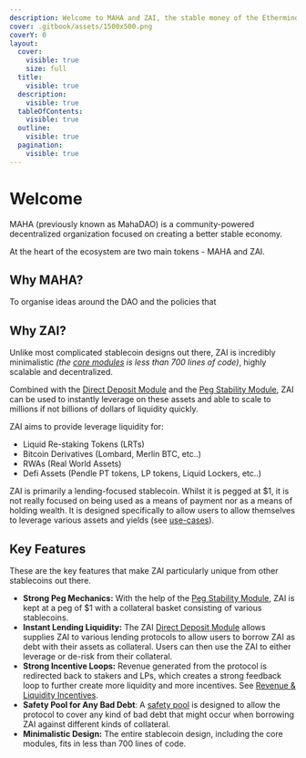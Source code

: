```yaml
---
description: Welcome to MAHA and ZAI, the stable money of the Ethermind.
cover: .gitbook/assets/1500x500.png
coverY: 0
layout:
  cover:
    visible: true
    size: full
  title:
    visible: true
  description:
    visible: true
  tableOfContents:
    visible: true
  outline:
    visible: true
  pagination:
    visible: true
---
```


# Welcome

MAHA (previously known as MahaDAO) is a community-powered decentralized organization focused on creating a better stable economy.

At the heart of the ecosystem are two main tokens - MAHA and ZAI.

## Why MAHA?

To organise ideas around the DAO and the policies that&#x20;

## Why ZAI?

Unlike most complicated stablecoin designs out there, ZAI is incredibly minimalistic _(the_ [_core modules_](https://github.com/mahaxyz/contracts/tree/master/contracts/core) _is less than 700 lines of code)_, highly scalable and decentralized.

Combined with the [Direct Deposit Module](stablecoin-zai/peg-mechanics/direct-deposit-module-ddm.md) and the [Peg Stability Module](stablecoin-zai/peg-mechanics/), ZAI can be used to instantly leverage on these assets and able to scale to millions if not billions of dollars of liquidity quickly.

ZAI aims to provide leverage liquidity for:

* Liquid Re-staking Tokens (LRTs)
* Bitcoin Derivatives (Lombard, Merlin BTC, etc..)
* RWAs (Real World Assets)
* Defi Assets (Pendle PT tokens, LP tokens, Liquid Lockers, etc..)

ZAI is primarily a lending-focused stablecoin. Whilst it is pegged at $1, it is not really focused on being used as a means of payment nor as a means of holding wealth. It is designed specifically to allow users to allow themselves to leverage various assets and yields (see [use-cases](stablecoin-zai/use-cases.md)).

## Key Features <a href="#key-features" id="key-features"></a>

These are the key features that make ZAI particularly unique from other stablecoins out there.

* **Strong Peg Mechanics:** With the help of the [Peg Stability Module](stablecoin-zai/peg-mechanics/peg-stablility-module-psm.md), ZAI is kept at a peg of $1 with a collateral basket consisting of various stablecoins.
* **Instant Lending Liquidity:** The ZAI [Direct Deposit Module](stablecoin-zai/peg-mechanics/direct-deposit-module-ddm.md) allows supplies ZAI to various lending protocols to allow users to borrow ZAI as debt with their assets as collateral. Users can then use the ZAI to either leverage or de-risk from their collateral.
* **Strong Incentive Loops:** Revenue generated from the protocol is redirected back to stakers and LPs, which creates a strong feedback loop to further create more liquidity and more incentives. See [Revenue & Liquidity Incentives](stablecoin-zai/liquidity-incentives.md).
* **Safety Pool for Any Bad Debt**: A [safety pool](stablecoin-zai/safety-pool.md) is designed to allow the protocol to cover any kind of bad debt that might occur when borrowing ZAI against different kinds of collateral.
* **Minimalistic Design:** The entire stablecoin design, including the core modules, fits in less than 700 lines of code.
